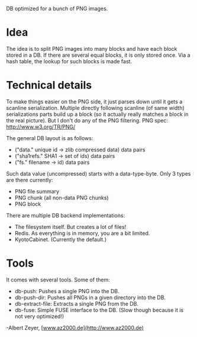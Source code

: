 DB optimized for a bunch of PNG images.

Idea
====

The idea is to split PNG images into many blocks and have each block stored in a DB.
If there are several equal blocks, it is only stored once.
Via a hash table, the lookup for such blocks is made fast.

Technical details
=================

To make things easier on the PNG side, it just parses down until it gets a scanline serialization.
Multiple directly following scanline (of same width) serializations parts build up a block
(so it actually really matches a block in the real picture). But I don't do any of the PNG filtering.
PNG spec: <http://www.w3.org/TR/PNG/>

The general DB layout is as follows:

- ("data." unique id -> zlib compressed data) data pairs
- ("sha1refs." SHA1 -> set of ids) data pairs
- ("fs." filename -> id) data pairs

Such data value (uncompressed) starts with a data-type-byte. Only 3 types are there currently:

- PNG file summary
- PNG chunk (all non-data PNG chunks)
- PNG block

There are multiple DB backend implementations:

- The filesystem itself. But creates a lot of files!
- Redis. As everything is in memory, you are a bit limited.
- KyotoCabinet. (Currently the default.)

Tools
=====

It comes with several tools. Some of them:

- db-push: Pushes a single PNG into the DB.
- db-push-dir: Pushes all PNGs in a given directory into the DB.
- db-extract-file: Extracts a single PNG from the DB.
- db-fuse: Simple FUSE interface to the DB. (Slow though because it is not very optimized!)


-Albert Zeyer, [www.az2000.de](http://www.az2000.de)
